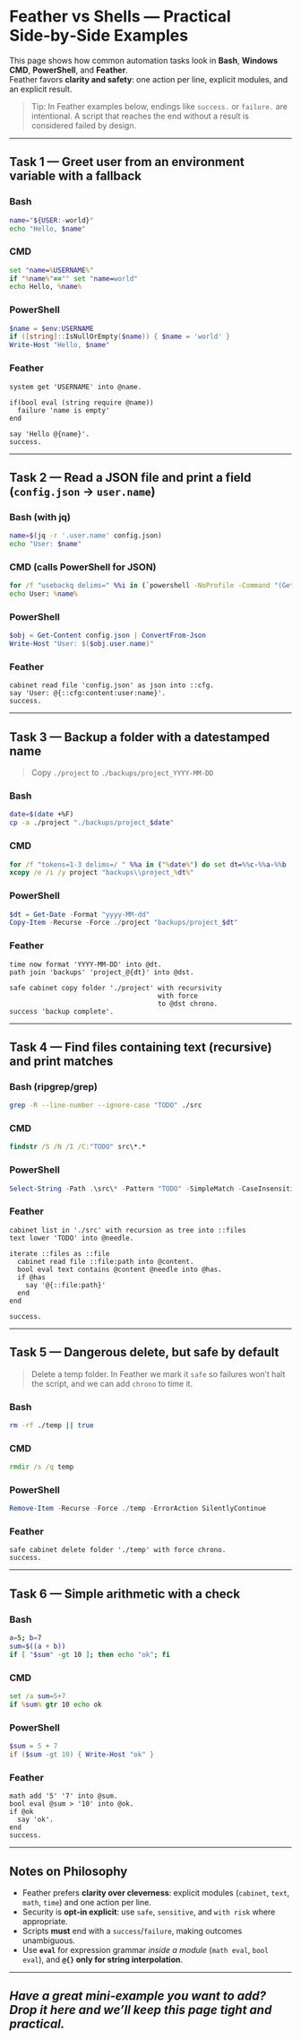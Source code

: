 # Feather vs Shells — Practical Side‑by‑Side Examples

This page shows how common automation tasks look in **Bash**, **Windows CMD**, **PowerShell**, and **Feather**.  
Feather favors **clarity and safety**: one action per line, explicit modules, and an explicit result.

> Tip: In Feather examples below, endings like `success.` or `failure.` are intentional. A script that reaches the end without a result is considered failed by design.

---

## Task 1 — Greet user from an environment variable with a fallback

### Bash

```bash
name="${USER:-world}"
echo "Hello, $name"
```

### CMD

```bat
set "name=%USERNAME%"
if "%name%"=="" set "name=world"
echo Hello, %name%
```

### PowerShell

```powershell
$name = $env:USERNAME
if ([string]::IsNullOrEmpty($name)) { $name = 'world' }
Write-Host "Hello, $name"
```

### Feather

```sky
system get 'USERNAME' into @name.

if(bool eval (string require @name))
  failure 'name is empty'
end

say 'Hello @{name}'.
success.
```

---

## Task 2 — Read a JSON file and print a field (`config.json` → `user.name`)

### Bash (with jq)

```bash
name=$(jq -r '.user.name' config.json)
echo "User: $name"
```

### CMD (calls PowerShell for JSON)

```bat
for /f "usebackq delims=" %%i in (`powershell -NoProfile -Command "(Get-Content config.json | ConvertFrom-Json).user.name"`) do set "name=%%i"
echo User: %name%
```

### PowerShell

```powershell
$obj = Get-Content config.json | ConvertFrom-Json
Write-Host "User: $($obj.user.name)"
```

### Feather

```sky
cabinet read file 'config.json' as json into ::cfg.
say 'User: @{::cfg:content:user:name}'.
success.
```

---

## Task 3 — Backup a folder with a datestamped name

> Copy `./project` to `./backups/project_YYYY-MM-DD`

### Bash

```bash
date=$(date +%F)
cp -a ./project "./backups/project_$date"
```

### CMD

```bat
for /f "tokens=1-3 delims=/ " %%a in ("%date%") do set dt=%%c-%%a-%%b
xcopy /e /i /y project "backups\\project_%dt%"
```

### PowerShell

```powershell
$dt = Get-Date -Format "yyyy-MM-dd"
Copy-Item -Recurse -Force ./project "backups/project_$dt"
```

### Feather

```sky
time now format 'YYYY-MM-DD' into @dt.
path join 'backups' 'project_@{dt}' into @dst.

safe cabinet copy folder './project' with recursivity 
                                     with force 
                                     to @dst chrono.
success 'backup complete'.
```

---

## Task 4 — Find files containing text (recursive) and print matches

### Bash (ripgrep/grep)

```bash
grep -R --line-number --ignore-case "TODO" ./src
```

### CMD

```bat
findstr /S /N /I /C:"TODO" src\*.*
```

### PowerShell

```powershell
Select-String -Path .\src\* -Pattern "TODO" -SimpleMatch -CaseInsensitive
```

### Feather

```sky
cabinet list in './src' with recursion as tree into ::files
text lower 'TODO' into @needle.

iterate ::files as ::file
  cabinet read file ::file:path into @content.
  bool eval text contains @content @needle into @has.
  if @has
    say '@{::file:path}'
  end
end

success.
```

---

## Task 5 — Dangerous delete, but **safe by default**

> Delete a temp folder. In Feather we mark it `safe` so failures won’t halt the script, and we can add `chrono` to time it.

### Bash

```bash
rm -rf ./temp || true
```

### CMD

```bat
rmdir /s /q temp
```

### PowerShell

```powershell
Remove-Item -Recurse -Force ./temp -ErrorAction SilentlyContinue
```

### Feather

```sky
safe cabinet delete folder './temp' with force chrono.
success.
```

---

## Task 6 — Simple arithmetic with a check

### Bash

```bash
a=5; b=7
sum=$((a + b))
if [ "$sum" -gt 10 ]; then echo "ok"; fi
```

### CMD

```bat
set /a sum=5+7
if %sum% gtr 10 echo ok
```

### PowerShell

```powershell
$sum = 5 + 7
if ($sum -gt 10) { Write-Host "ok" }
```

### Feather

```sky
math add '5' '7' into @sum.
bool eval @sum > '10' into @ok.
if @ok
  say 'ok'.
end
success.
```

---

## Notes on Philosophy

- Feather prefers **clarity over cleverness**: explicit modules (`cabinet`, `text`, `math`, `time`) and one action per line.
- Security is **opt‑in explicit**: use `safe`, `sensitive`, and `with risk` where appropriate.
- Scripts **must** end with a `success`/`failure`, making outcomes unambiguous.
- Use **`eval`** for expression grammar _inside a module_ (`math eval`, `bool eval`), and **`@{}` only for string interpolation**.

---

## _Have a great mini‑example you want to add? Drop it here and we’ll keep this page tight and practical._

